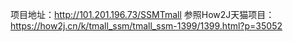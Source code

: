 项目地址：http://101.201.196.73/SSMTmall
参照How2J天猫项目：https://how2j.cn/k/tmall_ssm/tmall_ssm-1399/1399.html?p=35052
